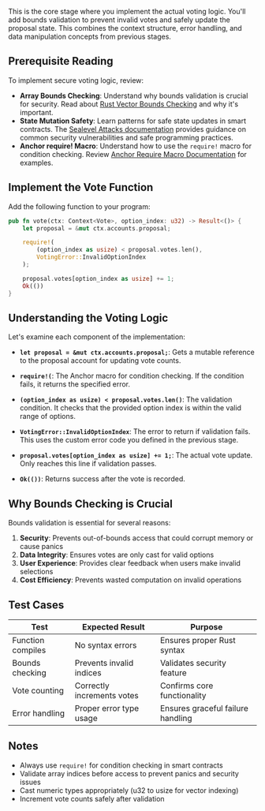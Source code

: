 This is the core stage where you implement the actual voting logic. You'll add
bounds validation to prevent invalid votes and safely update the proposal state.
This combines the context structure, error handling, and data manipulation
concepts from previous stages.

## Prerequisite Reading

To implement secure voting logic, review:

- **Array Bounds Checking**: Understand why bounds validation is crucial for
  security. Read about [Rust Vector Bounds
  Checking](https://doc.rust-lang.org/std/primitive.usize.html) and why it's
  important.
- **State Mutation Safety**: Learn patterns for safe state updates in smart
  contracts. The [Sealevel Attacks
  documentation](https://www.anchor-lang.com/docs/references/security-exploits)
  provides guidance on common security vulnerabilities and safe programming
  practices.
- **Anchor require! Macro**: Understand how to use the `require!` macro for
  condition checking. Review [Anchor Require Macro
  Documentation](https://www.anchor-lang.com/docs/errors#require) for examples.

## Implement the Vote Function

Add the following function to your program:

```rust
pub fn vote(ctx: Context<Vote>, option_index: u32) -> Result<()> {
    let proposal = &mut ctx.accounts.proposal;

    require!(
        (option_index as usize) < proposal.votes.len(),
        VotingError::InvalidOptionIndex
    );

    proposal.votes[option_index as usize] += 1;
    Ok(())
}
```

## Understanding the Voting Logic

Let's examine each component of the implementation:

- **`let proposal = &mut ctx.accounts.proposal;`**: Gets a mutable reference to
  the proposal account for updating vote counts.

- **`require!(`**: The Anchor macro for condition checking. If the condition
  fails, it returns the specified error.

- **`(option_index as usize) < proposal.votes.len()`**: The validation
  condition. It checks that the provided option index is within the valid range
  of options.

- **`VotingError::InvalidOptionIndex`**: The error to return if validation
  fails. This uses the custom error code you defined in the previous stage.

- **`proposal.votes[option_index as usize] += 1;`**: The actual vote update.
  Only reaches this line if validation passes.

- **`Ok(())`**: Returns success after the vote is recorded.

## Why Bounds Checking is Crucial

Bounds validation is essential for several reasons:

1. **Security**: Prevents out-of-bounds access that could corrupt memory or
   cause panics
2. **Data Integrity**: Ensures votes are only cast for valid options
3. **User Experience**: Provides clear feedback when users make invalid
   selections
4. **Cost Efficiency**: Prevents wasted computation on invalid operations

## Test Cases

| Test | Expected Result | Purpose |
|------|-----------------|---------|
| Function compiles | No syntax errors | Ensures proper Rust syntax |
| Bounds checking | Prevents invalid indices | Validates security feature |
| Vote counting | Correctly increments votes | Confirms core functionality |
| Error handling | Proper error type usage | Ensures graceful failure handling |

## Notes

- Always use `require!` for condition checking in smart contracts
- Validate array indices before access to prevent panics and security issues
- Cast numeric types appropriately (u32 to usize for vector indexing)
- Increment vote counts safely after validation

